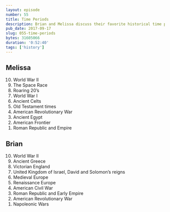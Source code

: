 ```yaml
---
layout: episode
number: 55
title: Time Periods
description: Brian and Melissa discuss their favorite historical time periods.
pub_date: 2017-09-17
slug: 055-time-periods
bytes: 31605066
duration: '0:52:40'
tags: ['history']
---
```

<h2>Melissa</h2>
<ol reversed>
<li>World War II</li>
<li>The Space Race</li>
<li>Roaring 20’s</li>
<li>World War I</li>
<li>Ancient Celts</li>
<li>Old Testament times</li>
<li>American Revolutionary War</li>
<li>Ancient Egypt</li>
<li>American Frontier</li>
<li>Roman Republic and Empire</li>
</ol>

<h2>Brian</h2>
<ol reversed>
<li>World War II</li>
<li>Ancient Greece</li>
<li>Victorian England</li>
<li>United Kingdom of Israel, David and Solomon’s reigns</li>
<li>Medieval Europe</li>
<li>Renaissance Europe</li>
<li>American Civil War</li>
<li>Roman Republic and Early Empire</li>
<li>American Revolutionary War</li>
<li>Napoleonic Wars</li>
</ol>